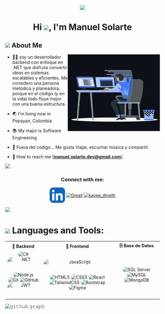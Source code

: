 <p align="center"><picture align="center"><img align="center" src = "https://github.com/user-attachments/assets/4d94192e-ac1c-4403-bb15-634a72cb5d62" width = 50px></picture></p>

<h1 align="center">Hi <img src="https://media.giphy.com/media/hvRJCLFzcasrR4ia7z/giphy.gif" width="35">, I'm Manuel Solarte</h1>




## <img height="40" src="https://emoji.gg/assets/emoji/7333-parrotdance.gif"> About Me
<p><img align="right" height="250" width="300" src="https://raw.githubusercontent.com/SubhadeepZilong/SubhadeepZilong/main/icons/animation_500_kxa883sd.gif" alt="SubhadeepZilong" /></p>

- 🧑‍💻  soy un desarrollador backend con enfoque en .NET que disfruta convertir ideas en sistemas escalables y eficientes. Me considero una persona metódica y planeadora, porque en el código (y en la vida) todo fluye mejor con una buena estructura.

- 🌏 I'm living now in Popayan, Colombia
- 📚 My major is Software Engineering
- 🎵 Fuera del código…
Me gusta Viajar, escuchar música y compartir.

- 📩  How to reach me [**manuel.solarte.dev@gmail.com**].

<img src="https://user-images.githubusercontent.com/73097560/115834477-dbab4500-a447-11eb-908a-139a6edaec5c.gif"></a>

<h3 align="center">Connect with me:</h3>
<p align="center">
<a href="https://www.linkedin.com/in/manuel-solarte-229ba72b3/" target="blank"><img align="center" src="https://github.com/tandpfun/skill-icons/blob/main/icons/LinkedIn.svg" alt="kaveendinethma" height="50" width="50" /></a>
<a href="mailto:manuel.solarte.dev@gmail.com" target="_blank">
  <img align="center" src="https://cdn.iconscout.com/icon/free/png-256/free-gmail-2981844-2476484.png?f=webp&w=256" 
  alt="Gmail" height="50" width="50" /></a>
<a href="https://www.instagram.com/manuelsolar124" target="blank"><img align="center" src="https://upload.wikimedia.org/wikipedia/commons/thumb/e/e7/Instagram_logo_2016.svg/2048px-Instagram_logo_2016.svg.png" alt="kavee_dineth" height="50" width="50" /></a>
</p>

<img src="https://user-images.githubusercontent.com/73097560/115834477-dbab4500-a447-11eb-908a-139a6edaec5c.gif"></a>

# <img src = "https://media2.giphy.com/media/QssGEmpkyEOhBCb7e1/giphy.gif?cid=ecf05e47a0n3gi1bfqntqmob8g9aid1oyj2wr3ds3mg700bl&rid=giphy.gif" width = 32px> Languages and Tools:

<table align="center">
  <tr>
    <th>🚀 Backend</th>
    <th>🎨 Frontend</th>
    <th>🗄️ Base de Datos</th>
  </tr>
  <tr>
    <td align="center">
      <img src="https://cdn.jsdelivr.net/gh/devicons/devicon/icons/csharp/csharp-original.svg" height="50" style="border-radius: 10px;" alt="C#" />
 <img src="https://www.svgrepo.com/show/376369/dotnet.svg" 
height="50" style="border-radius: 15px; display: block; overflow: hidden;" alt=".NET" />
      <img src="https://cdn.jsdelivr.net/gh/devicons/devicon/icons/nodejs/nodejs-original.svg" height="50" style="border-radius: 10px;" alt="Node.js" />
      <img src="https://cdn.jsdelivr.net/gh/devicons/devicon/icons/git/git-original.svg" height="50" style="border-radius: 10px;" alt="Git" />
      <img src="https://www.svgrepo.com/show/475654/github-color.svg" height="50" style="border-radius: 10px;" alt="GitHub" />
<img src="https://cdn.worldvectorlogo.com/logos/jwt-3.svg" height="50" 
style="border-radius: 15px; display: block; overflow: hidden;" alt="JWT" />
    </td>
    <td align="center">
<img src="https://cdn3d.iconscout.com/3d/free/thumb/free-javascript-9294848-7577991.png?f=webp" height="50" 
style="border-radius: 15px; display: block; overflow: hidden;" alt="JavaScript" />
      <img src="https://cdn.jsdelivr.net/gh/devicons/devicon/icons/html5/html5-original.svg" height="50" style="border-radius: 10px;" alt="HTML5" />
      <img src="https://cdn.jsdelivr.net/gh/devicons/devicon/icons/css3/css3-original.svg" height="50" style="border-radius: 10px;" alt="CSS3" />
      <img src="https://cdn.jsdelivr.net/gh/devicons/devicon/icons/react/react-original.svg" height="50" style="border-radius: 10px;" alt="React" />
      <img src="https://cdn.jsdelivr.net/gh/devicons/devicon/icons/tailwindcss/tailwindcss-original.svg" height="50" style="border-radius: 10px;" alt="TailwindCSS" />
      <img src="https://cdn.jsdelivr.net/gh/devicons/devicon/icons/bootstrap/bootstrap-original.svg" height="50" style="border-radius: 10px;" alt="Bootstrap" />
      <img src="https://cdn.jsdelivr.net/gh/devicons/devicon/icons/figma/figma-original.svg" height="50" style="border-radius: 10px;" alt="Figma" />
    </td>
    <td align="center">
      <img src="https://cdn.jsdelivr.net/gh/devicons/devicon/icons/sqlite/sqlite-original.svg" height="50" style="border-radius: 10px;" alt="SQL Server" />
      <img src="https://cdn.jsdelivr.net/gh/devicons/devicon/icons/mysql/mysql-original.svg" height="50" style="border-radius: 10px;" alt="MySQL" />
      <img src="https://cdn.jsdelivr.net/gh/devicons/devicon/icons/mongodb/mongodb-original.svg" height="50" style="border-radius: 10px;" alt="MongoDB" />
    </td>
  </tr>
</table>




![𝚐𝚒𝚝𝚑𝚞𝚋 𝚐𝚛𝚊𝚙𝚑](https://github-readme-activity-graph.vercel.app/graph?username=GovindSingh9447&theme=react-dark&hide_border=true&area=true)


